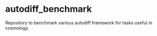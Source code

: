 # autodiff_benchmark
Repository to benchmark various autodiff framework for tasks useful in cosmology.

